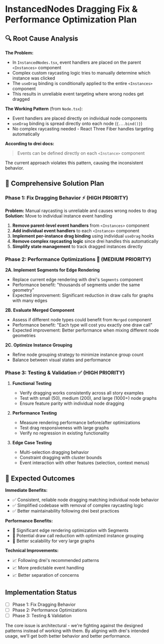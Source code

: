 # InstancedNodes Dragging Fix & Performance Optimization Plan

## 🔍 Root Cause Analysis

**The Problem:**
- In `InstancedNodes.tsx`, event handlers are placed on the parent `<Instances>` component
- Complex custom raycasting logic tries to manually determine which instance was clicked 
- The `useDrag` binding is conditionally applied to the entire `<Instances>` component
- This results in unreliable event targeting where wrong nodes get dragged

**The Working Pattern** (from `Node.tsx`):
- Event handlers are placed directly on individual node components
- `useDrag` binding is spread directly onto each node (`{...bind()}`)
- No complex raycasting needed - React Three Fiber handles targeting automatically

**According to drei docs:**
> Events can be defined directly on each `<Instance>` component

The current approach violates this pattern, causing the inconsistent behavior.

## 🎯 Comprehensive Solution Plan

### Phase 1: Fix Dragging Behavior ⚡ (HIGH PRIORITY)

**Problem:** Manual raycasting is unreliable and causes wrong nodes to drag
**Solution:** Move to individual instance event handling

1. **Remove parent-level event handlers** from `<Instances>` component
2. **Add individual event handlers** to each `<Instance>` component  
3. **Implement per-instance drag binding** using individual `useDrag` hooks
4. **Remove complex raycasting logic** since drei handles this automatically
5. **Simplify state management** to track dragged instances directly

### Phase 2: Performance Optimizations 🚀 (MEDIUM PRIORITY)

**2A. Implement Segments for Edge Rendering**
- Replace current edge rendering with drei's `Segments` component
- Performance benefit: "thousands of segments under the same geometry"
- Expected improvement: Significant reduction in draw calls for graphs with many edges

**2B. Evaluate Merged Component**
- Assess if different node types could benefit from `Merged` component
- Performance benefit: "Each type will cost you exactly one draw call"
- Expected improvement: Better performance when mixing different node geometries

**2C. Optimize Instance Grouping**
- Refine node grouping strategy to minimize instance group count
- Balance between visual states and performance

### Phase 3: Testing & Validation ✅ (HIGH PRIORITY)

1. **Functional Testing**
   - Verify dragging works consistently across all story examples
   - Test with small (50), medium (200), and large (1000+) node graphs
   - Ensure feature parity with individual node dragging

2. **Performance Testing**
   - Measure rendering performance before/after optimizations
   - Test drag responsiveness with large graphs
   - Verify no regression in existing functionality

3. **Edge Case Testing**
   - Multi-selection dragging behavior
   - Constraint dragging with cluster bounds
   - Event interaction with other features (selection, context menus)

## 🎯 Expected Outcomes

**Immediate Benefits:**
- ✅ Consistent, reliable node dragging matching individual node behavior
- ✅ Simplified codebase with removal of complex raycasting logic
- ✅ Better maintainability following drei best practices

**Performance Benefits:**
- 🚀 Significant edge rendering optimization with Segments
- 🚀 Potential draw call reduction with optimized instance grouping
- 🚀 Better scalability for very large graphs

**Technical Improvements:**
- 📈 Following drei's recommended patterns
- 📈 More predictable event handling
- 📈 Better separation of concerns

## Implementation Status

- [ ] Phase 1: Fix Dragging Behavior
- [ ] Phase 2: Performance Optimizations
- [ ] Phase 3: Testing & Validation

The core issue is architectural - we're fighting against the designed patterns instead of working with them. By aligning with drei's intended usage, we'll get both better behavior and better performance.